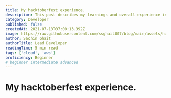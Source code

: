 ```yaml
---
title: My hacktoberfest experience.
description: This post describes my learnings and overall experience in hacktoberfest-2020. 
category: Developer
published: false
createdAt: 2021-07-13T07:00:13.392Z
image: https://raw.githubusercontent.com/ssghait007/blog/main/assets/hacktober.webp
author: Sachin Ghait
authorTitle: Lead Developer
readingTime: 5 min read
tags: ['cloud', 'aws']
proficiency: Beginner
# beginner intermediate advanced 
---
```


# My hacktoberfest experience.
